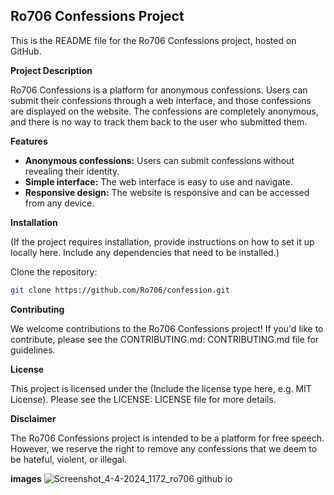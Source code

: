 ## Ro706 Confessions Project

This is the README file for the Ro706 Confessions project, hosted on GitHub.

**Project Description**

Ro706 Confessions is a platform for anonymous confessions. Users can submit their confessions through a web interface, and those confessions are displayed on the website. The confessions are completely anonymous, and there is no way to track them back to the user who submitted them.

**Features**

* **Anonymous confessions:** Users can submit confessions without revealing their identity.
* **Simple interface:** The web interface is easy to use and navigate.
* **Responsive design:** The website is responsive and can be accessed from any device.

**Installation**

(If the project requires installation, provide instructions on how to set it up locally here. Include any dependencies that need to be installed.)

Clone the repository:

```bash
git clone https://github.com/Ro706/confession.git
```


**Contributing**

We welcome contributions to the Ro706 Confessions project! If you'd like to contribute, please see the CONTRIBUTING.md: CONTRIBUTING.md file for guidelines.

**License**

This project is licensed under the (Include the license type here, e.g. MIT License). Please see the LICENSE: LICENSE file for more details.

**Disclaimer**

The Ro706 Confessions project is intended to be a platform for free speech. However, we reserve the right to remove any confessions that we deem to be hateful, violent, or illegal.

**images**
![Screenshot_4-4-2024_1172_ro706 github io](https://github.com/Ro706/confession/assets/60247178/649a722b-00c1-438e-b166-78c487cda7d8)

